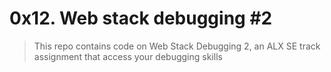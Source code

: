 # 0x12. Web stack debugging #2
> This repo contains code on Web Stack Debugging 2, an ALX SE track assignment that access your debugging skills
